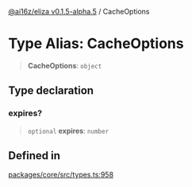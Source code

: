[@ai16z/eliza v0.1.5-alpha.5](../index.md) / CacheOptions

# Type Alias: CacheOptions

> **CacheOptions**: `object`

## Type declaration

### expires?

> `optional` **expires**: `number`

## Defined in

[packages/core/src/types.ts:958](https://github.com/royerz2/eliza-test-textrs-main/blob/main/packages/core/src/types.ts#L958)
